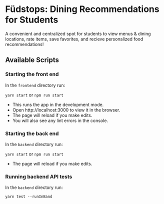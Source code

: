 # Füdstops: Dining Recommendations for Students

A convenient and centralized spot for students to view menus & dining locations, rate items, save favorites, and recieve personalized food recommendations!

## Available Scripts

### Starting the front end

In the `frontend` directory run:

`yarn start` or `npm run start`

- This runs the app in the development mode.
- Open http://localhost:3000 to view it in the browser.
- The page will reload if you make edits.
- You will also see any lint errors in the console.

### Starting the back end

In the `backend` directory run:

`yarn start` or `npm run start`

- The page will reload if you make edits.

### Running backend API tests

In the `backend` directory run:

`yarn test --runInBand`


